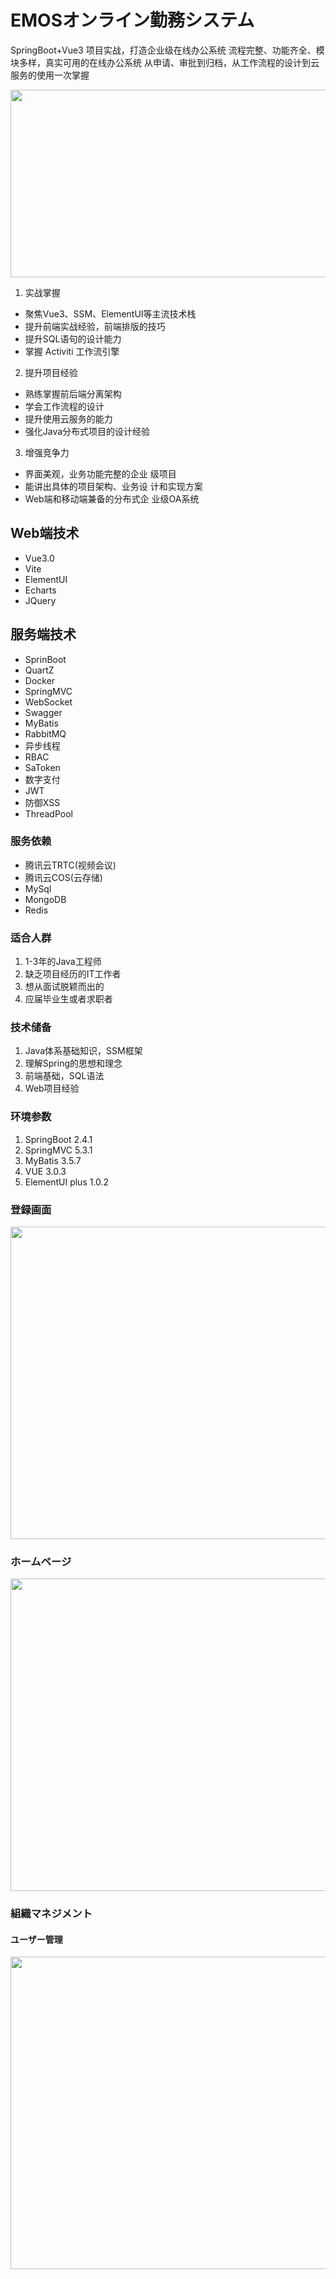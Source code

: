 # EMOSオンライン勤務システム
SpringBoot+Vue3 项目实战，打造企业级在线办公系统
流程完整、功能齐全、模块多样，真实可用的在线办公系统
从申请、审批到归档，从工作流程的设计到云服务的使用一次掌握

<img src="https://user-images.githubusercontent.com/32674906/132113256-c1ec92a3-7e73-4803-aea3-2df42a6b63ef.png" width="800px" height="300px"/>


1. 实战掌握
* 聚焦Vue3、SSM、ElementUI等主流技术栈
* 提升前端实战经验，前端排版的技巧
* 提升SQL语句的设计能力
* 掌握 Activiti 工作流引擎

2. 提升项目经验
* 熟练掌握前后端分离架构
* 学会工作流程的设计
* 提升使用云服务的能力
* 强化Java分布式项目的设计经验

3. 增强竞争力
* 界面美观，业务功能完整的企业
级项目
* 能讲出具体的项目架构、业务设
计和实现方案
* Web端和移动端兼备的分布式企
业级OA系统

## Web端技术
* Vue3.0
* Vite
* ElementUI
* Echarts
* JQuery

## 服务端技术
* SprinBoot
* QuartZ
* Docker
* SpringMVC
* WebSocket
* Swagger
* MyBatis
* RabbitMQ
* 异步线程
* RBAC
* SaToken
* 数字支付
* JWT
* 防御XSS
* ThreadPool

### 服务依赖
* 腾讯云TRTC(视频会议)
* 腾讯云COS(云存储)
* MySql
* MongoDB
* Redis

### 适合人群
1. 1-3年的Java工程师
2. 缺乏项目经历的IT工作者
3. 想从面试脱颖而出的
4. 应届毕业生或者求职者

### 技术储备
1. Java体系基础知识，SSM框架
2. 理解Spring的思想和理念
3. 前端基础，SQL语法
4. Web项目经验

### 环境参数
1. SpringBoot 2.4.1
2. SpringMVC 5.3.1
3. MyBatis 3.5.7
4. VUE 3.0.3
5. ElementUI plus 1.0.2

### 登録画面
<img src="https://user-images.githubusercontent.com/32674906/137838622-4ad277c4-35b7-459a-a25a-9847bdec54c0.png" width="1000px" height="500px"/>

### ホームページ
<img src="https://user-images.githubusercontent.com/32674906/137838724-811db9d6-9339-4389-8bcc-bda159277dcb.png" width="1000px" height="500px"/>

### 組織マネジメント
#### ユーザー管理
<img src="https://user-images.githubusercontent.com/32674906/138277825-d5bf4274-0e70-4d23-a6d9-2bc226cd0885.png" width="1000px" height="500px"/>
